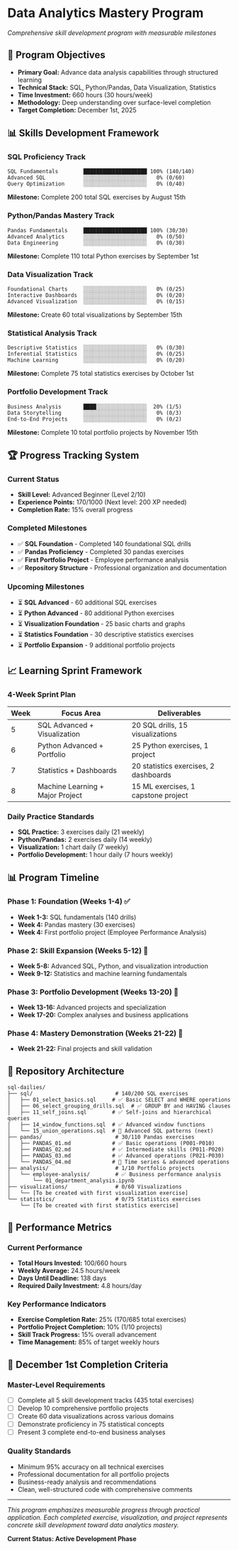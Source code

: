 # Data Analytics Mastery Program

*Comprehensive skill development program with measurable milestones*

## 🎯 Program Objectives

- **Primary Goal:** Advance data analysis capabilities through structured learning
- **Technical Stack:** SQL, Python/Pandas, Data Visualization, Statistics
- **Time Investment:** 660 hours (30 hours/week)
- **Methodology:** Deep understanding over surface-level completion
- **Target Completion:** December 1st, 2025

## 📊 Skills Development Framework

### SQL Proficiency Track
```
SQL Fundamentals        ████████████████████ 100% (140/140)
Advanced SQL            ░░░░░░░░░░░░░░░░░░░░   0% (0/60)
Query Optimization      ░░░░░░░░░░░░░░░░░░░░   0% (0/40)
```
**Milestone:** Complete 200 total SQL exercises by August 15th

### Python/Pandas Mastery Track
```
Pandas Fundamentals     ████████████████████ 100% (30/30)
Advanced Analytics      ░░░░░░░░░░░░░░░░░░░░   0% (0/50)
Data Engineering        ░░░░░░░░░░░░░░░░░░░░   0% (0/30)
```
**Milestone:** Complete 110 total Python exercises by September 1st

### Data Visualization Track
```
Foundational Charts     ░░░░░░░░░░░░░░░░░░░░   0% (0/25)
Interactive Dashboards  ░░░░░░░░░░░░░░░░░░░░   0% (0/20)
Advanced Visualization  ░░░░░░░░░░░░░░░░░░░░   0% (0/15)
```
**Milestone:** Create 60 total visualizations by September 15th

### Statistical Analysis Track
```
Descriptive Statistics  ░░░░░░░░░░░░░░░░░░░░   0% (0/30)
Inferential Statistics  ░░░░░░░░░░░░░░░░░░░░   0% (0/25)
Machine Learning        ░░░░░░░░░░░░░░░░░░░░   0% (0/20)
```
**Milestone:** Complete 75 total statistics exercises by October 1st

### Portfolio Development Track
```
Business Analysis       ████░░░░░░░░░░░░░░░░  20% (1/5)
Data Storytelling       ░░░░░░░░░░░░░░░░░░░░   0% (0/3)
End-to-End Projects     ░░░░░░░░░░░░░░░░░░░░   0% (0/2)
```
**Milestone:** Complete 10 total portfolio projects by November 15th

## 🏆 Progress Tracking System

### Current Status
- **Skill Level:** Advanced Beginner (Level 2/10)
- **Experience Points:** 170/1000 (Next level: 200 XP needed)
- **Completion Rate:** 15% overall progress

### Completed Milestones
- ✅ **SQL Foundation** - Completed 140 foundational SQL drills
- ✅ **Pandas Proficiency** - Completed 30 pandas exercises
- ✅ **First Portfolio Project** - Employee performance analysis
- ✅ **Repository Structure** - Professional organization and documentation

### Upcoming Milestones
- ⏳ **SQL Advanced** - 60 additional SQL exercises
- ⏳ **Python Advanced** - 80 additional Python exercises
- ⏳ **Visualization Foundation** - 25 basic charts and graphs
- ⏳ **Statistics Foundation** - 30 descriptive statistics exercises
- ⏳ **Portfolio Expansion** - 9 additional portfolio projects

## 📈 Learning Sprint Framework

### 4-Week Sprint Plan
| Week | Focus Area | Deliverables |
|------|------------|--------------|
| 5 | SQL Advanced + Visualization | 20 SQL drills, 15 visualizations |
| 6 | Python Advanced + Portfolio | 25 Python exercises, 1 project |
| 7 | Statistics + Dashboards | 20 statistics exercises, 2 dashboards |
| 8 | Machine Learning + Major Project | 15 ML exercises, 1 capstone project |

### Daily Practice Standards
- **SQL Practice:** 3 exercises daily (21 weekly)
- **Python/Pandas:** 2 exercises daily (14 weekly)
- **Visualization:** 1 chart daily (7 weekly)
- **Portfolio Development:** 1 hour daily (7 hours weekly)

## 📊 Program Timeline

### Phase 1: Foundation (Weeks 1-4) ✅
- **Week 1-3:** SQL fundamentals (140 drills)
- **Week 4:** Pandas mastery (30 exercises)
- **Week 4:** First portfolio project (Employee Performance Analysis)

### Phase 2: Skill Expansion (Weeks 5-12) 🔄
- **Week 5-8:** Advanced SQL, Python, and visualization introduction
- **Week 9-12:** Statistics and machine learning fundamentals

### Phase 3: Portfolio Development (Weeks 13-20) 🔄
- **Week 13-16:** Advanced projects and specialization
- **Week 17-20:** Complex analyses and business applications

### Phase 4: Mastery Demonstration (Weeks 21-22) 🔄
- **Week 21-22:** Final projects and skill validation

## 📁 Repository Architecture

```
sql-dailies/
├── sql/                          # 140/200 SQL exercises
│   ├── 01_select_basics.sql     # ✅ Basic SELECT and WHERE operations
│   ├── 06_select_grouping_drills.sql  # ✅ GROUP BY and HAVING clauses
│   ├── 11_self_joins.sql        # ✅ Self-joins and hierarchical queries
│   ├── 14_window_functions.sql  # ✅ Advanced window functions
│   └── 15_union_operations.sql  # 🔄 Advanced SQL patterns (next)
├── pandas/                       # 30/110 Pandas exercises
│   ├── PANDAS_01.md             # ✅ Basic operations (P001-P010)
│   ├── PANDAS_02.md             # ✅ Intermediate skills (P011-P020)
│   ├── PANDAS_03.md             # ✅ Advanced operations (P021-P030)
│   └── PANDAS_04.md             # 🔄 Time series & advanced operations
├── analysis/                     # 1/10 Portfolio projects
│   └── employee-analysis/        # ✅ Business performance analysis
│       └── 01_department_analysis.ipynb
├── visualizations/               # 0/60 Visualizations
│   └── [To be created with first visualization exercise]
└── statistics/                   # 0/75 Statistics exercises
    └── [To be created with first statistics exercise]
```

## 🎯 Performance Metrics

### Current Performance
- **Total Hours Invested:** 100/660 hours
- **Weekly Average:** 24.5 hours/week
- **Days Until Deadline:** 138 days
- **Required Daily Investment:** 4.8 hours/day

### Key Performance Indicators
- **Exercise Completion Rate:** 25% (170/685 total exercises)
- **Portfolio Project Completion:** 10% (1/10 projects)
- **Skill Track Progress:** 15% overall advancement
- **Time Management:** 85% of target weekly hours

## 🎯 December 1st Completion Criteria

### Master-Level Requirements
- [ ] Complete all 5 skill development tracks (435 total exercises)
- [ ] Develop 10 comprehensive portfolio projects
- [ ] Create 60 data visualizations across various domains
- [ ] Demonstrate proficiency in 75 statistical concepts
- [ ] Present 3 complete end-to-end business analyses

### Quality Standards
- Minimum 95% accuracy on all technical exercises
- Professional documentation for all portfolio projects
- Business-ready analysis and recommendations
- Clean, well-structured code with comprehensive comments

---

*This program emphasizes measurable progress through practical application. Each completed exercise, visualization, and project represents concrete skill development toward data analytics mastery.*

**Current Status: Active Development Phase**
